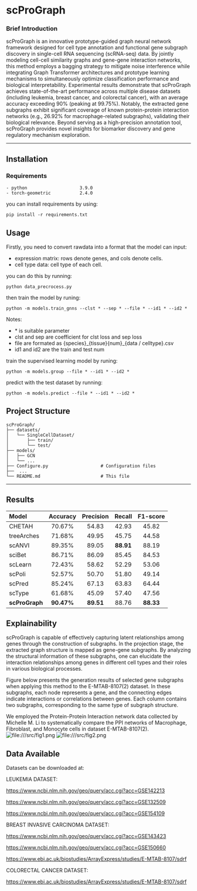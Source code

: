 # scProGraph  

### **Brief Introduction**  

scProGraph is an innovative prototype-guided graph neural network framework designed for cell type annotation and functional gene subgraph discovery in single-cell RNA sequencing (scRNA-seq) data. By jointly modeling cell-cell similarity graphs and gene-gene interaction networks, this method employs a bagging strategy to mitigate noise interference while integrating Graph Transformer architectures and prototype learning mechanisms to simultaneously optimize classification performance and biological interpretability. Experimental results demonstrate that scProGraph achieves state-of-the-art performance across multiple disease datasets (including leukemia, breast cancer, and colorectal cancer), with an average accuracy exceeding 90% (peaking at 99.75%). Notably, the extracted gene subgraphs exhibit significant coverage of known protein-protein interaction networks (e.g., 26.92% for macrophage-related subgraphs), validating their biological relevance. Beyond serving as a high-precision annotation tool, scProGraph provides novel insights for biomarker discovery and gene regulatory mechanism exploration.

---

##  **Installation**  
### Requirements 
```
- python                    3.9.0             
- torch-geometric           2.4.0
```
you can install requirements by using:
```
pip install -r requirements.txt 
```

##  **Usage**  

Firstly, you need to convert rawdata into a format that the model can input:
* expression matrix: rows denote genes, and cols denote cells.
* cell type data: cell type of each cell.

you can do this by running: 
```
python data_precrocess.py
```

then train the model by runing:
```
python -m models.train_gnns --clst * --sep * --file * --id1 * --id2 *
```

Notes:

* \* is suitable parameter
* clst and sep are coefficient for clst loss and sep loss
* file are formated as {species}\_{tissue}{num}\_{data / celltype}.csv
* id1 and id2 are the train and test num

train the supervised learning model by runing:
```
python -m models.group --file * --id1 * --id2 *
```

predict with the test dataset by running:
```
python -m models.predict --file * --id1 * --id2 *
```

##  **Project Structure** 
```
scProGraph/  
├── datasets/
│   └── SingleCellDataset/  
│       ├── train/    
│       └── test/  
├── models/
│   ├── GCN    
│   └── ...  
├── Configure.py                    # Configuration files
├──  ...
└── README.md                       # This file  
```

---

## Results


| Model          |  Accuracy   | Precision |   Recall    | F1-score  |
|:---------------|:-----------:|:---------:|:-----------:|:---------:|
| CHETAH         |   70.67%    |   54.83   |    42.93    |   45.82   |
| treeArches     |   71.68%    |   49.95   |    45.75    |   44.58   |
| scANVI         |   89.35%    |   89.05   |  **88.91**  |   88.19   |
| sciBet         |   86.71%    |   86.09   |    85.45    |   84.53   |
| scLearn        |   72.43%    |   58.62   |    52.29    |   53.06   |
| scPoli         |   52.57%    |   50.70   |    51.80    |   49.14   |
| scPred         |   85.24%    |   67.13   |    63.83    |   64.44   |
| scType         |   61.68%    |   45.09   |    57.40    |   47.56   |
| **scProGraph** | **90.47%**  | **89.51** |    88.76    | **88.33** |


## Explainability
scProGraph is capable of effectively capturing latent relationships among genes through the construction of subgraphs. In the projection stage, the extracted graph structure is mapped as gene-gene subgraphs. By analyzing the structural information of these subgraphs, one can elucidate the interaction relationships among genes in different cell types and their roles in various biological processes.


Figure below presents the generation results of selected gene subgraphs when applying this method to the E-MTAB-8107(2) dataset. In these subgraphs, each node represents a gene, and the connecting edges indicate interactions or correlations between genes. Each column contains two subgraphs, corresponding to the same type of subgraph structure.


We employed the Protein-Protein Interaction network data collected by Michelle M. Li to systematically compare the PPI networks of Macrophage, Fibroblast, and Monocyte cells in dataset E-MTAB-8107(2). 
![file:///src/fig1.png](https://github.com/SpadeK-x/scProGraph/blob/main/src/fig1.png)
![file:///src/fig2.png](https://github.com/SpadeK-x/scProGraph/blob/main/src/fig2.png)


## Data Available

Datasets can be downloaded at:

LEUKEMIA DATASET:

  https://www.ncbi.nlm.nih.gov/geo/query/acc.cgi?acc=GSE142213
  
  https://www.ncbi.nlm.nih.gov/geo/query/acc.cgi?acc=GSE132509
  
  https://www.ncbi.nlm.nih.gov/geo/query/acc.cgi?acc=GSE154109
  
BREAST INVASIVE CARCINOMA DATASET:

  https://www.ncbi.nlm.nih.gov/geo/query/acc.cgi?acc=GSE143423
  
  https://www.ncbi.nlm.nih.gov/geo/query/acc.cgi?acc=GSE150660
  
  https://www.ebi.ac.uk/biostudies/ArrayExpress/studies/E-MTAB-8107/sdrf

COLORECTAL CANCER DATASET:

  https://www.ebi.ac.uk/biostudies/ArrayExpress/studies/E-MTAB-8107/sdrf
